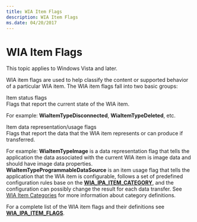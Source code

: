 ```yaml
---
title: WIA Item Flags
description: WIA Item Flags
ms.date: 04/20/2017
---
```


# WIA Item Flags





This topic applies to Windows Vista and later.

WIA item flags are used to help classify the content or supported behavior of a particular WIA item. The WIA item flags fall into two basic groups:

<a href="" id="item-status-flags"></a>Item status flags  
Flags that report the current state of the WIA item.

For example: **WiaItemTypeDisconnected**, **WiaItemTypeDeleted**, etc.

<a href="" id="item-data-representation-usage-flags"></a>Item data representation/usage flags  
Flags that report the data that the WIA item represents or can produce if transferred.

For example: **WiaItemTypeImage** is a data representation flag that tells the application the data associated with the current WIA item is image data and should have image data properties. **WiaItemTypeProgrammableDataSource** is an item usage flag that tells the application that the WIA item is configurable, follows a set of predefined configuration rules base on the [**WIA\_IPA\_ITEM\_CATEGORY**](./wia-ipa-item-category.md), and the configuration can possibly change the result for each data transfer. See [WIA Item Categories](wia-item-categories.md) for more information about category definitions.

For a complete list of the WIA item flags and their definitions see [**WIA\_IPA\_ITEM\_FLAGS**](./wia-ipa-item-flags.md).

 

